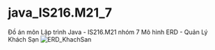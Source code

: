 # java_IS216.M21_7
Đồ án môn Lập trình Java - IS216.M21 nhóm 7
Mô hình ERD - Quản Lý Khách Sạn
![ERD_KhachSan](https://user-images.githubusercontent.com/75101819/161996714-e813823d-30ab-4623-ac5e-a782feed15d4.png)
